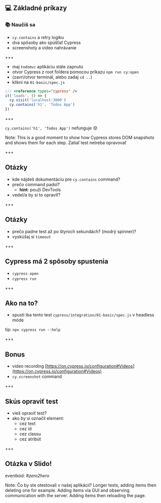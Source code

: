 ## 💻 Základné príkazy

### 📚 Naučíš sa

- `cy.contains` a retry logiku
- dva spôsoby ako spúšťať Cypress
- screenshoty a video nahrávanie

+++

- maj `todomvc` aplikáciu stále zapnutú
- otvor Cypress z root foldera pomocou príkazu `npm run cy:open`
- (zavri/otvor terminál, alebo zadaj `cd ..`)
- klikni na `01-basic/spec.js`

```js
/// <reference types="cypress" />
it('loads', () => {
  cy.visit('localhost:3000')
  cy.contains('h1', 'Todos App')
})
```

+++

`cy.contains('h1', 'Todos App')` nefunguje 😟

Note:
This is a good moment to show how Cypress stores DOM snapshots and shows them for each step.
Zatiaľ test netreba opravovať

+++

## Otázky

- kde nájdeš dokumentáciu pre `cy.contains` command?
- prečo command padol?
  - **hint**: použi DevTools
- vedel/a by si to opraviť?

+++

## Otázky

- prečo padne test až po štyroch sekundách? (modrý spinner)?
- vyskúšaj si `timeout`

+++

## Cypress má 2 spôsoby spustenia

- `cypress open`
- `cypress run`

+++

## Ako na to?

- spusti iba tento test `cypress/integration/01-basic/spec.js` v headless móde

tip: `npx cypress run --help`

+++

## Bonus

- video recording [https://on.cypress.io/configuration#Videos](https://on.cypress.io/configuration#Videos)
- `cy.screenshot` command

+++

## Skús opraviť test

- vieš opraviť test?
- ako by si označil element:
  - cez text
  - cez id
  - cez classu
  - cez atribút

+++

## Otázka v Slido!

eventkód: *#zero2hero*

Note:
Čo by ste otestovali v našej aplikácii?
Longer tests, adding items then deleting one for example. Adding items via GUI and observing communication with the server. Adding items then reloading the page.
